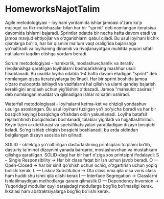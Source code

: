 # HomeworksNajotTalim

Agile metodologiyasi - loyihani yordamida ishlar jamoasi o'zaro ko'p muloqot va fikr-mulohazalar bilan har bir "sprint" deb nomlangan iteratsiya davomida ishlarni bajaradi. Sprintlar odatda bir necha hafta davom etadi va jamoa mavjud ehtiyojlar va o'zgarishlarni qabul qiladi. Bu usul loyihani kichik qismlarga bo'lib, har bir qismini ma'lum vaqt oralig'ida bajarishga yo'naltiradi va loyihaning dinamik va rivojlanayotgan muhitda yuqori sifatli natijalarni taqdim etishga yordam beradi.

Scrum metodologiyasi -  hamkorlik, moslashuvchanlik va iterativ rivojlanishga qaratilgan loyihalarni boshqarishning mashhur usuli hisoblanadi. Bu usulda loyiha odatda 1-4 hafta davom etadigan "sprint" deb nomlangan qisqa iteratsiyalarga bo'linadi. Har bir sprint boshida jamoa o'zaro muloqotda ishlaydi va vazifalarni hal qilish va ularni qanday bajarish kerakligini aniqlash uchun yig'ilishini o'tkazadi. Jamoa "mahsulot zaxirasi" deb nomlangan muddat va qilinadigan ishlar ro'xatini oshiradi.

Waterfall metodologiyasi -  loyihalarni ketma-ket va chiziqli yondashuv usuliga asoslangan. Bu usul loyihani tuzilgan yo'l bo'yicha boradi va har bir bosqich keyingi bosqichga o'tishdan oldin yakunlanadi. Loyiha batafsil rejalashtirish bosqichidan boshlanadi, talablar yig'iladi va hujjatlashtiriladi. Keyin tizim arxitekturasi va spetsifikatsiyalari yaratiladigan dizayn bosqichi keladi. So'ng ishlab chiqish bosqichi boshlanadi, bu erda oldindan belgilangan dizayn asosida ish qilinadi.

SOLID - ob'ektga yo'naltirilgan dasturlashning printsiplari to'plami bo'lib, dasturiy ta'minot dizaynini yanada barqaror,
moslashuvchan va mustahkam qilishga qaratilgan. SOLID-dagi har bir harf o'ziga xos printsipni ifodalaydi:
S – Single Responsibility -> Har bir class faqat bir ish uchun javob beradi.
O — Open-Closed -> har bir sinif qo'shish uchun ochiq, o'zgartirish uchun yopiq bolishi kerak.
L — Liskov Substitution -> Ota class nma qila olsa voris class ham huddi shu ishni qila olishi kerak
I — Interface Segregation -> Classlarni Ishlatilmaydigan methodlarga qaram qilmaslik
D — Dependency Inversion -> Yuqoridagi modullar quyi darajadagi modullarga bog'liq bo'lmasligi kerak. 
Ikkalasi ham abstraktsiyalarga bog'liq bo'lishi kerak.
